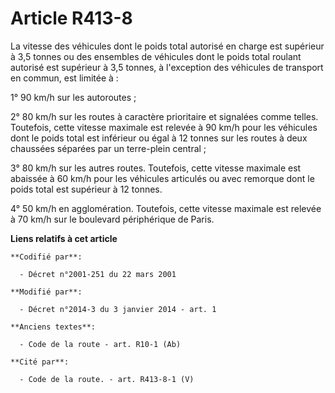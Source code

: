 # Article R413-8

La vitesse des véhicules dont le poids total autorisé en charge est supérieur à 3,5 tonnes ou des ensembles de véhicules dont
le poids total roulant autorisé est supérieur à 3,5 tonnes, à l'exception des véhicules de transport en commun, est limitée
à :

1° 90 km/h sur les autoroutes ;

2° 80 km/h sur les routes à caractère prioritaire et signalées comme telles. Toutefois, cette vitesse maximale est relevée à
90 km/h pour les véhicules dont le poids total est inférieur ou égal à 12 tonnes sur les routes à deux chaussées séparées par
un terre-plein central ;

3° 80 km/h sur les autres routes. Toutefois, cette vitesse maximale est abaissée à 60 km/h pour les véhicules articulés ou
avec remorque dont le poids total est supérieur à 12 tonnes.

4° 50 km/h en agglomération. Toutefois, cette vitesse maximale est relevée à 70 km/h sur le boulevard périphérique de Paris.

**Liens relatifs à cet article**

	**Codifié par**:

	  - Décret n°2001-251 du 22 mars 2001

	**Modifié par**:

	  - Décret n°2014-3 du 3 janvier 2014 - art. 1

	**Anciens textes**:

	  - Code de la route - art. R10-1 (Ab)

	**Cité par**:

	  - Code de la route. - art. R413-8-1 (V)
